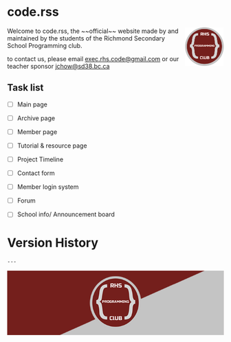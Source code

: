 # code.rss
<a href="https://github.com/RHS-coding" target="_blank">
    <img alt="club banner" src="img_src/logo-v1.png?raw=true" height="90" align="right" >
</a>
Welcome to code.rss, the ~~official~~ website made by and maintained by the students of the Richmond Secondary School Programming club. 

to contact us, please email exec.rhs.code@gmail.com or our teacher sponsor jchow@sd38.bc.ca


## Task list
- [ ] Main page
- [ ] Archive page
- [ ] Member page
- [ ] Tutorial & resource page
- [ ] Project Timeline
- [ ] Contact form
- [ ] Member login system 
- [ ] Forum
- [ ] School info/ Announcement board



# Version History
```
---
```
<p align="center">
    <a href="https://rhs-coding.github.io/code.rss/" target="_blank">
        <img alt="club banner" src="img_src/banner-v1.png?raw=true"  height="150">
    </a>
</p>
